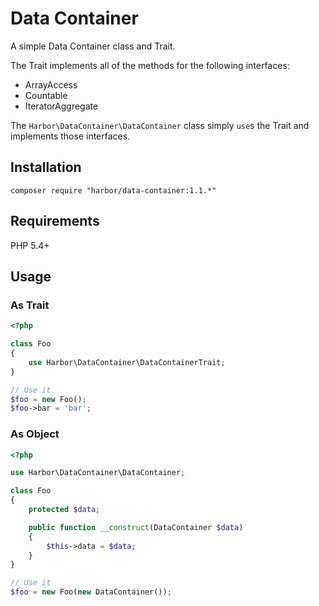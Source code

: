 # Data Container

A simple Data Container class and Trait.

The Trait implements all of the methods for the following interfaces:

*  ArrayAccess
* Countable
* IteratorAggregate

The `Harbor\DataContainer\DataContainer` class simply `use`s the Trait and implements those interfaces.

## Installation

```
composer require "harbor/data-container:1.1.*"
```

## Requirements

PHP 5.4+

## Usage

### As Trait

``` php
<?php

class Foo
{
    use Harbor\DataContainer\DataContainerTrait;
}

// Use it
$foo = new Foo();
$foo->bar = 'bar';
```

### As Object

``` php
<?php

use Harbor\DataContainer\DataContainer;

class Foo
{
    protected $data;

    public function __construct(DataContainer $data)
    {
        $this->data = $data;
    }
}

// Use it
$foo = new Foo(new DataContainer());
```

